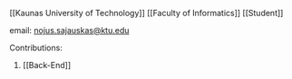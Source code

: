 [[Kaunas University of Technology]]
[[Faculty of Informatics]]
[[Student]]

email: nojus.sajauskas@ktu.edu


Contributions:
1. [[Back-End]]